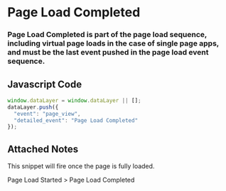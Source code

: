 # Page Load Completed

### Page Load Completed is part of the page load sequence, including virtual page loads in the case of single page apps, and must be the last event pushed in the page load event sequence.

## Javascript Code
```js
window.dataLayer = window.dataLayer || [];
dataLayer.push({
  "event": "page_view",
  "detailed_event": "Page Load Completed"
});
```





## Attached Notes

<p>This snippet will fire once the page is fully loaded.</p>
<p>Page Load Started &gt; Page Load Completed</p>
